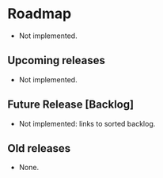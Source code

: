 # Roadmap

* Not implemented.

## Upcoming releases

* Not implemented.

## Future Release [Backlog]

* Not implemented: links to sorted backlog.

## Old releases

* None.
